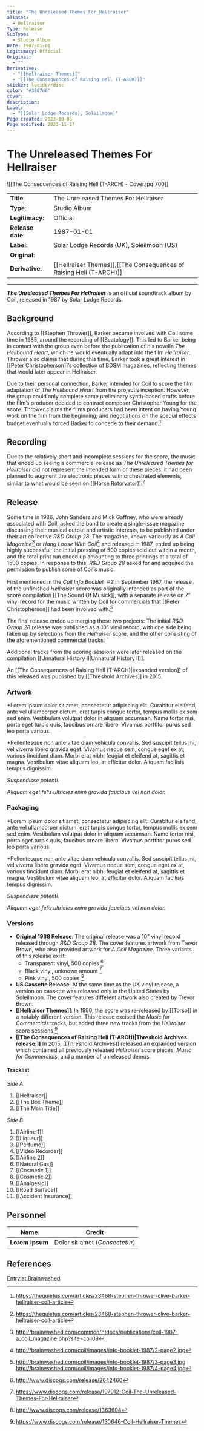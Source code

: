```yaml
---
title: "The Unreleased Themes For Hellraiser"
aliases:
  - Hellraiser
Type: Release
SubType:
  - Studio Album
Date: 1987-01-01
Legitimacy: Official
Original:
  - ""
Derivative:
  - "[[Hellraiser Themes]]"
  - "[[The Consequences of Raising Hell (T-ARCH)]]"
sticker: lucide//disc
color: "#3867d6"
cover: 
description: 
Label:
  - "[[Solar Lodge Records], Soleilmoon]"
Page created: 2023-10-05
Page modified: 2023-11-17
---
```


# The Unreleased Themes For Hellraiser

![[The Consequences of Raising Hell (T-ARCH) - Cover.jpg|700]]

|  |  |
| --- | --- |
| __Title__: | The Unreleased Themes For Hellraiser |
| __Type__: | Studio Album |
| __Legitimacy__: | Official |
| __Release date:__ | 1987-01-01 |
| __Label:__ | Solar Lodge Records (UK), Soleilmoon (US) |
| __Original__: |  |
| __Derivative__: | [[Hellraiser Themes]],[[The Consequences of Raising Hell (T-ARCH)]] |

---

*__The Unreleased Themes For Hellraiser__* is an official soundtrack album by Coil, released in 1987 by Solar Lodge Records.

## Background

According to [[Stephen Thrower]], Barker became involved with Coil some time in 1985, around the recording of [[Scatology]]. This led to Barker being in contact with the group even before the publication of his novella *The Hellbound Heart*, which he would eventually adapt into the film *Hellraiser*. Thrower also claims that during this time, Barker took a great interest in [[Peter Christopherson]]‘s collection of BDSM magazines, reflecting themes that would later appear in Hellraiser.

Due to their personal connection, Barker intended for Coil to score the film adaptation of *The Hellbound Heart* from the project’s inception. However, the group could only complete some preliminary synth-based drafts before the film’s producer decided to contract composer Christopher Young for the score. Thrower claims the films producers had been intent on having Young work on the film from the beginning, and negotiations on the special effects budget eventually forced Barker to concede to their demand.[^1]

## Recording

Due to the relatively short and incomplete sessions for the score, the music that ended up seeing a commercial release as *The Unreleased Themes for Hellraiser* did not represent the intended form of these pieces: it had been planned to augment the electronic pieces with orchestrated elements, similar to what would be seen on [[Horse Rotorvator]].[^1]

## Release

Some time in 1986, John Sanders and Mick Gaffney, who were already associated with Coil, asked the band to create a single-issue magazine discussing their musical output and artistic interests, to be published under their art collective *R&D Group 28*. The magazine, known variously as *A Coil Magazine*[^2] or *Hang Loose With Coil*[^3] and released in 1987, ended up being highly successful; the initial pressing of 500 copies sold out within a month, and the total print run ended up amounting to three printings at a total of 1500 copies. In response to this, *R&D Group 28* asked for and acquired the permission to publish some of Coil’s music.

First mentioned in the *Coil Info Booklet ＃2* in September 1987, the release of the unfinished *Hellraiser* score was originally intended as part of the score compilation [[The Sound Of Musick]], with a separate release on 7” vinyl record for the music written by Coil for commercials that [[Peter Christopherson]] had been involved with.[^4]

The final release ended up merging these two projects: The initial *R&D Group 28* release was published as a 10” vinyl record, with one side being taken up by selections from the *Hellraiser* score, and the other consisting of the aforementioned commercial tracks.

Additional tracks from the scoring sessions were later released on the compilation [[Unnatural History Ⅱ|Unnatural History II]].

An [[The Consequences of Raising Hell (T-ARCH)|expanded version]] of this released was published by [[Threshold Archives]] in 2015.

### Artwork

*Lorem ipsum dolor sit amet, consectetur adipiscing elit. Curabitur eleifend, ante vel ullamcorper dictum, erat turpis congue tortor, tempus mollis ex sem sed enim. Vestibulum volutpat dolor in aliquam accumsan. Name tortor nisi, porta eget turpis quis, faucibus ornare libero. Vivamus porttitor purus sed leo porta various.

*Pellentesque non ante vitae diam vehicula convallis. Sed suscipit tellus mi, vel viverra libero gravida eget. Vivamus neque sem, congue eget ex at, various tincidunt diam. Morbi erat nibh, feugiat et eleifend at, sagittis et magna. Vestibulum vitae aliquam leo, at efficitur dolor. Aliquam facilisis tempus dignissim.

*Suspendisse potenti.*

*Aliquam eget felis ultricies enim gravida faucibus vel non dolor.*

### Packaging

*Lorem ipsum dolor sit amet, consectetur adipiscing elit. Curabitur eleifend, ante vel ullamcorper dictum, erat turpis congue tortor, tempus mollis ex sem sed enim. Vestibulum volutpat dolor in aliquam accumsan. Name tortor nisi, porta eget turpis quis, faucibus ornare libero. Vivamus porttitor purus sed leo porta various.

*Pellentesque non ante vitae diam vehicula convallis. Sed suscipit tellus mi, vel viverra libero gravida eget. Vivamus neque sem, congue eget ex at, various tincidunt diam. Morbi erat nibh, feugiat et eleifend at, sagittis et magna. Vestibulum vitae aliquam leo, at efficitur dolor. Aliquam facilisis tempus dignissim.

*Suspendisse potenti.*

*Aliquam eget felis ultricies enim gravida faucibus vel non dolor.*

### Versions

- __Original 1988 Release__: The original release was a 10” vinyl record released through *R&D Group 28*. The cover features artwork from Trevor Brown, who also provided artwork for *A Coil Magazine*. Three variants of this release exist:
	- Transparent vinyl, 500 copies [^5]
	- Black vinyl, unknown amount [^6]
	- Pink vinyl, 500 copies [^7]
- __US Cassette Release__: At the same time as the UK vinyl release, a version on cassette was released only in the United States by Soleilmoon. The cover features different artwork also created by Trevor Brown.
- __[[Hellraiser Themes]]__: In 1990, the score was re-released by [[Torso]] in a notably different version: This release excised the *Music for Commercials* tracks, but added three new tracks from the *Hellraiser* score sessions.[^8]
- __[[The Consequences of Raising Hell (T-ARCH)|Threshold Archives release:]]__  In 2015, [[Threshold Archives]] released an expanded version which contained all previously released *Hellraiser* score pieces, *Music for Commercials*, and a number of unreleased demos.

#### Tracklist

*Side A*

1. [[Hellraiser]]
2. [[The Box Theme]]
3. [[The Main Title]]

*Side B*

1. [[Airline 1]]
2. [[Liqueur]]
3. [[Perfume]]
4. [[Video Recorder]]
5. [[Airline 2]]
6. [[Natural Gas]]
7. [[Cosmetic 1]]
8. [[Cosmetic 2]]
9. [[Analgesic]]
10. [[Road Surface]]
11. [[Accident Insurance]]

## Personnel

| __Name__ |__Credit__ |
| --- | --- |
|__Lorem ipsum__|Dolor sit amet (*Consectetur*)|

## References

[Entry at Brainwashed](http://brainwashed.com/common/htdocs/discog/coil1.php?site=coil08)

[^1]: <https://thequietus.com/articles/23468-stephen-thrower-clive-barker-hellraiser-coil-article>
[^2]: <http://brainwashed.com/common/htdocs/publications/coil-1987-a_coil_magazine.php?site=coil08>
[^3]: <http://brainwashed.com/coil/images/info-booklet-1987/2-page2.jpg>
[^4]: <http://brainwashed.com/coil/images/info-booklet-1987/3-page3.jpg> <http://brainwashed.com/coil/images/info-booklet-1987/4-page4.jpg>
[^5]: <http://www.discogs.com/release/2642460>
[^6]: <https://www.discogs.com/release/197912-Coil-The-Unreleased-Themes-For-Hellraiser>
[^7]: <http://www.discogs.com/release/1363604>
[^8]: <https://www.discogs.com/release/130646-Coil-Hellraiser-Themes>
